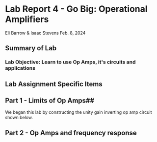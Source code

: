 # Lab Report 4 - Go Big: Operational Amplifiers
Eli Barrow & Isaac Stevens
Feb. 8, 2024

## Summary of Lab ##



### Lab Objective: Learn to use Op Amps, it's circuits and applications ###  



## Lab Assignment Specific Items ##



## Part 1 - Limits of Op Amps##
We began this lab by constructing the unity gain inverting op amp circuit shown below.





## Part 2 - Op Amps and frequency response ##
